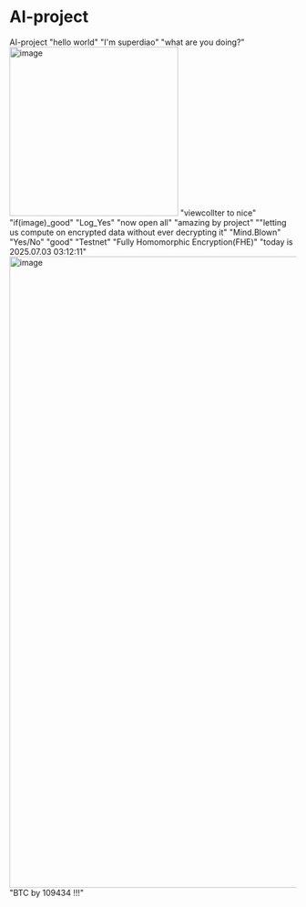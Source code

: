 # AI-project
AI-project
"hello world"
"I'm superdiao"
"what are you doing?"
<img width="296" alt="image" src="https://github.com/user-attachments/assets/630dc132-a748-4ab0-8413-d39cc4fb6806" />
"viewcollter to nice"
"if(image)_good"
"Log_Yes"
"now open all"
"amazing by project"
""letting us compute on encrypted data without ever decrypting it"
"Mind.Blown"
"Yes/No"
"good"
"Testnet"
"Fully Homomorphic Encryption(FHE)"
"today is 2025.07.03 03:12:11"
<img width="1106" alt="image" src="https://github.com/user-attachments/assets/e8c27e68-fbd1-44ac-b717-5515231b364e" />
"BTC by 109434 !!!"
